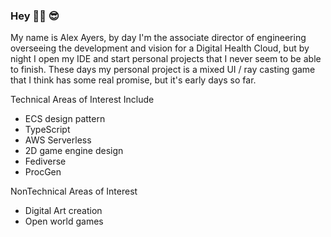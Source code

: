 ### Hey 👋🏻 😎

My name is Alex Ayers, by day I'm the associate director of engineering overseeing the development and vision for a Digital Health Cloud, but by night I open my IDE and start personal projects that I never seem to be able to finish. These days my personal project is a mixed UI / ray casting game that I think has some real promise, but it's early days so far.

Technical Areas of Interest Include 

- ECS design pattern
- TypeScript
- AWS Serverless
- 2D game engine design
- Fediverse
- ProcGen

NonTechnical Areas of Interest

- Digital Art creation
- Open world games